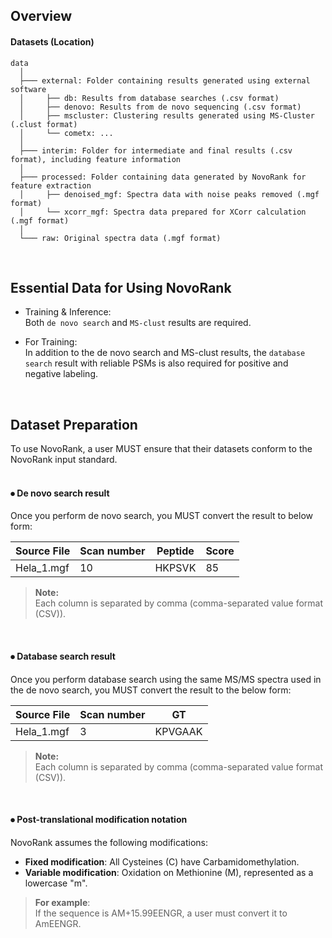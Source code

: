 ## Overview
#### Datasets (Location)
``` Unicode
data
  │ 
  ├─── external: Folder containing results generated using external software
  │     ├── db: Results from database searches (.csv format)
  │     ├── denovo: Results from de novo sequencing (.csv format)
  │     ├── mscluster: Clustering results generated using MS-Cluster (.clust format)
  │     └── cometx: ...
  │
  ├─── interim: Folder for intermediate and final results (.csv format), including feature information
  │
  ├─── processed: Folder containing data generated by NovoRank for feature extraction
  │     ├── denoised_mgf: Spectra data with noise peaks removed (.mgf format)
  │     └── xcorr_mgf: Spectra data prepared for XCorr calculation (.mgf format)
  │
  └─── raw: Original spectra data (.mgf format)
```
<br>

## Essential Data for Using NovoRank
- Training & Inference:  
Both `de novo search` and `MS-clust` results are required.

- For Training:  
In addition to the de novo search and MS-clust results, the `database search` result with reliable PSMs is also required for positive and negative labeling.
<br>

## Dataset Preparation
To use NovoRank, a user MUST ensure that their datasets conform to the NovoRank input standard.  
<br>

#### ⦁ De novo search result  
Once you perform de novo search, you MUST convert the result to below form:

Source File|Scan number|Peptide|Score
---|---|---|---|
Hela_1.mgf|10|HKPSVK|85|

> **Note:**  
> Each column is separated by comma (comma-separated value format (CSV)).
<br>

#### ⦁ Database search result 
Once you perform database search using the same MS/MS spectra used in the de novo search, you MUST convert the result to the below form:

Source File|Scan number|GT
---|---|---|
Hela_1.mgf|3|KPVGAAK| 

> **Note:**  
> Each column is separated by comma (comma-separated value format (CSV)).
<br>

#### ⦁ Post-translational modification notation
NovoRank assumes the following modifications:
- **Fixed modification**: All Cysteines (C) have Carbamidomethylation.
- **Variable modification**: Oxidation on Methionine (M), represented as a lowercase "m".

> **For example**:  
> If the sequence is AM+15.99EENGR, a user must convert it to AmEENGR.
